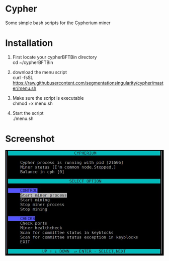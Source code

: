 # Cypher
Some simple bash scripts for the Cypherium miner

# Installation
1. First locate your cypherBFTBin directory</br>
	cd ~/cypherBFTBin
	
3. download the menu script</br>
	curl -fsSL https://raw.githubusercontent.com/segmentationsingularity/cypher/master/menu.sh
	
5. Make sure the script is executable</br>
	chmod +x menu.sh

5. Start the script</br>
	./menu.sh

# Screenshot
![alt text](https://github.com/segmentationsingularity/cypher/blob/master/menu.jpg?raw=true)
